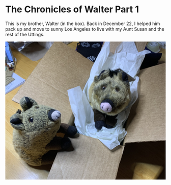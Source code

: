 # The Chronicles of Walter Part 1

This is my brother, Walter (in the box). Back in December 22, I helped him pack up and move to sunny Los Angeles to live with my Aunt Susan and the rest of the Uttings.

![](/blog/pics/brothers.jpg)
